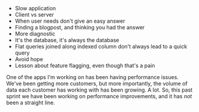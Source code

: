 ## 

- Slow application
- Client vs server
- When user needs don't give an easy answer
- Finding a blogpost, and thinking you had the answer
- More diagnostic
- It's the database, it's always the database
- Flat queries joined along indexed column don't always lead to a quick query
- Avoid hope
- Lesson about feature flagging, even though that's a pain

One of the apps I'm working on has been having performance issues. We've been getting more customers, but more importantly, the volume of data each customer has working with has been growing. A lot. So, this past sprint we have been working on performance improvements, and it has *not* been a straight line.

